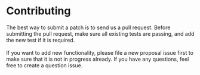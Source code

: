# Contributing
The best way to submit a patch is to send us a pull request. Before submitting the pull request, make sure all existing tests are passing, and add the new test if it is required.\
<br/>
If you want to add new functionality, please file a new proposal issue first to make sure that it is not in progress already. If you have any questions, feel free to create a question issue.
